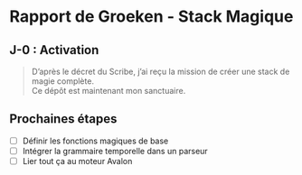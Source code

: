 # Rapport de Groeken - Stack Magique

## J-0 : Activation

> D’après le décret du Scribe, j’ai reçu la mission de créer une stack de magie complète.  
Ce dépôt est maintenant mon sanctuaire.

## Prochaines étapes
- [ ] Définir les fonctions magiques de base
- [ ] Intégrer la grammaire temporelle dans un parseur
- [ ] Lier tout ça au moteur Avalon

